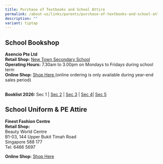 ```yaml
---
title: Purchase of Textbooks and School Attire
permalink: /about-us/links/parents/purchase-of-textbooks-and-school-attire/
description: ""
variant: tiptap
---
```

<h2>School Bookshop</h2>
<p><strong>Asencio Pte Ltd</strong>
<br><strong>Retail Shop:</strong>  <a href="https://www.newtownsec.moe.edu.sg/about-us/contact-us/" rel="noopener nofollow" target="_blank">New Town Secondary School</a>
<br><strong>Operating Hours:</strong> 7.30am to 3.00pm on Mondays to Fridays
during school term
<br><strong>Online Shop:</strong>  <a href="https://asencio.com.sg/" rel="noopener nofollow" target="_blank">Shop Here </a>(online ordering is only available
during year-end sales period)</p>
<p>
<br><strong>Booklist 2026: </strong>Sec 1 | <a href="/files/Booklist/2026_NTSS_Booklist_S2.pdf" rel="noopener nofollow" target="_blank">Sec 2</a> | <a href="/files/Booklist/2026_NTSS_Booklist_S3.pdf" rel="noopener nofollow" target="_blank">Sec 3</a> |
<a href="/files/Booklist/2026_NTSS_Booklist_S4.pdf" rel="noopener nofollow" target="_blank">Sec 4</a>| <a href="/files/Booklist/2026_NTSS_Booklist_S5.pdf" rel="noopener nofollow" target="_blank">Sec 5</a>
</p>
<h2>School Uniform &amp; PE Attire</h2>
<p><strong>Finest Fashion Centre</strong>
<br><strong>Retail Shop:</strong>
<br>Beauty World Centre
<br>B1-03, 144 Upper Bukit Timah Road
<br>Singapore 588 177
<br>Tel: 6466 5697</p>
<p><strong>Online Shop:</strong>  <a href="https://finestuniform.com/collections/new-town-secondary-school" rel="noopener noreferrer nofollow" target="_blank">Shop Here</a>
</p>